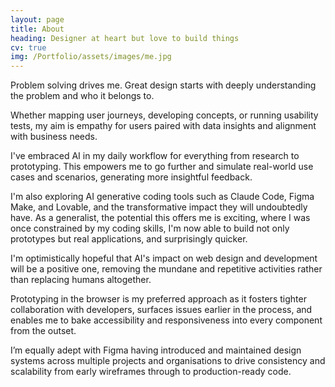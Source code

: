 ```yaml
---
layout: page
title: About
heading: Designer at heart but love to build things
cv: true
img: /Portfolio/assets/images/me.jpg
---
```


Problem solving drives me. Great design starts with deeply understanding the problem and who it belongs to. 

Whether mapping user journeys, developing concepts, or running usability tests, my aim is empathy for users paired with data insights and alignment with business needs.

I've embraced AI in my daily workflow for everything from research to prototyping. This empowers me to go further and simulate real-world use cases and scenarios, generating more insightful feedback.

I'm also exploring AI generative coding tools such as Claude Code, Figma Make, and Lovable, and the transformative impact they will undoubtedly have. As a generalist, the potential this offers me is exciting, where I was once constrained by my coding skills, I'm now able to build not only prototypes but real applications, and surprisingly quicker. 

I'm optimistically hopeful that AI's impact on web design and development will be a positive one, removing the mundane and repetitive activities rather than replacing humans altogether.

Prototyping in the browser is my preferred approach as it fosters tighter collaboration with developers, surfaces issues earlier in the process, and enables me to bake accessibility and responsiveness into every component from the outset. 

I’m equally adept with Figma having introduced and maintained design systems across multiple projects and organisations to drive consistency and scalability from early wireframes through to production-ready code.